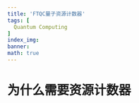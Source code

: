 ```yaml
---
title: 'FTQC量子资源计数器'
tags: [
  Quantum Computing
]
index_img:
banner:
math: true
---
```


# 为什么需要资源计数器



